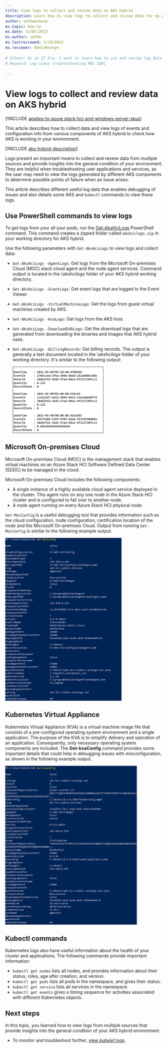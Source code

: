 ```yaml
---
title: View logs to collect and review data on AKS hybrid
description: Learn how to view logs to collect and review data for my Azure Kubernetes Services (AKS) deployment in AKS hybrid.
author: sethmanheim
ms.topic: how-to
ms.date: 11/07/2022
ms.author: sethm 
ms.lastreviewed: 1/14/2022
ms.reviewer: EkeleAsonye

# Intent: As an IT Pro, I want to learn how to use and review log data in order to gain insight to my AKS deployment.
# Keyword: Log views troubleshooting MOC SDDC

---
```


# View logs to collect and review data on AKS hybrid

[!INCLUDE [applies-to-azure stack-hci-and-windows-server-skus](includes/aks-hci-applies-to-skus/aks-hybrid-applies-to-azure-stack-hci-windows-server-sku.md)]

This article describes how to collect data and view logs of events and configuration info from various components of AKS hybrid to check how AKS is working in your environment.

[!INCLUDE [aks-hybrid-description](includes/aks-hybrid-description.md)]

Logs present an important means to collect and review data from multiple sources and provide insights into the general condition of your environment. They are helpful when troubleshooting user applications and services, as the user may need to view the logs generated by different AKS components to determine possible points of failure when an issue arises. 

This article describes different useful log data that enables debugging of issues and also details some AKS and `kubectl` commands to view these logs.

## Use PowerShell commands to view logs

To get logs from your all your pods, run the [Get-AksHciLogs](./reference/ps/get-akshcilogs.md) PowerShell command. This command creates a zipped folder called `akshcilogs.zip` in your working directory for AKS hybrid.

Use the following parameters with `Get-AksHciLogs` to view logs and collect data:

- `Get-AksHciLogs -AgentLogs`: Get logs from the Microsoft On-premises Cloud (MOC) stack cloud agent and the node agent services. Command output is located in the *\akshcilogs* folder of your AKS hybrid working directory.
- `Get-AksHciLogs -EventLogs`: Get event logs that are logged to the Event Viewer.
- `Get-AksHciLogs -VirtualMachineLogs`: Get the logs from guest virtual machines created by AKS.
- `Get-AksHciLogs -KvaLogs`: Get logs from the AKS host.
- `Get-AksHciLogs -DownloadSdkLogs`: Get the download logs that are generated from downloading the binaries and images that AKS hybrid uses.
- `Get-AksHciLogs -BillingRecords`: Get billing records. The output is generally a text document located in the *\akshcilogs* folder of your working directory. It's similar to the following output:

  ![Screenshot showing a billing log created by running the Get-AksHciLogs command with the -BillingRecords parameter.](.\media\logs\billing-records.png)

## Microsoft On-premises Cloud

Microsoft On-premises Cloud (MOC) is the management stack that enables virtual machines on an Azure Stack HCI Software Defined Data Center (SDDC) to be managed in the cloud. 

Microsoft On-premises Cloud includes the following components:

- A single instance of a highly available cloud agent service deployed in the cluster. This agent runs on any one node in the Azure Stack HCI cluster and is configured to fail over to another node.
- A node agent running on every Azure Stack HCI physical node.

`Get-MocConfig` is a useful debugging tool that provides information such as the cloud configuration, node configuration, certification location of the node and the Microsoft On-premises Cloud. Output from running `Get-MocConfig` is similar to the following example output.

![Screenshot showing example output from running the Get-Moc-Config command for an Azure Stack HCI SDDC.](.\media\logs\get-moc-config.png)

## Kubernetes Virtual Appliance

Kubernetes Virtual Appliance (KVA) is a virtual machine image file that consists of a pre-configured operating system environment and a single application. The purpose of the KVA is to simplify delivery and operation of an application. Consequently, only necessary operating system components are included. The **Get-kvaConfig** command provides some important details that could help in debugging issues with misconfiguration, as shown in the following example output.

![Screenshot showing example output from the Get-Kva-Config command, which retrieves a Kubernetes Virtual Appliance configuration.](.\media\logs\get-kva-config.png)

## Kubectl commands

Kubernetes logs also have useful information about the health of your cluster and applications. The following commands provide important information:

- `kubectl get nodes` lists all nodes, and provides information about their status, roles, age after creation, and version.
- `kubectl get pods` lists all pods in the namespace, and gives their status.
- `kubectl get service` lists all services in the namespace.
- `kubectl get events` gives a timing sequence for activities associated with different Kubernetes objects.

## Next steps

In this topic, you learned how to view logs from multiple sources that provide insights into the general condition of your AKS hybrid environment.

- To monitor and troubleshoot further, [view _kubelet_ logs](./get-kubelet-logs.md).
